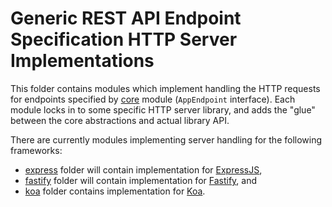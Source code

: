 # Generic REST API Endpoint Specification HTTP Server Implementations
This folder contains modules which implement handling the HTTP requests for endpoints specified by [core](../core/core) module (`AppEndpoint` interface).
Each module locks in to some specific HTTP server library, and adds the "glue" between the core abstractions and actual library API.

There are currently modules implementing server handling for the following frameworks:
- [express](./express) folder will contain implementation for [ExpressJS](https://expressjs.com),
- [fastify](./fastify) folder will contain implementation for [Fastify](https://www.fastify.io), and
- [koa](./koa) folder contains implementation for [Koa](https://koajs.com).
